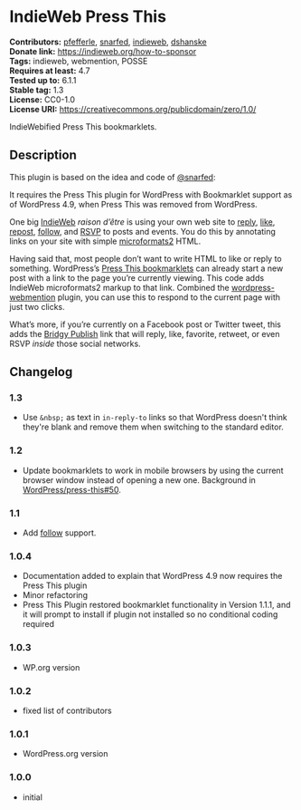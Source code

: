 # IndieWeb Press This #
**Contributors:** [pfefferle](https://profiles.wordpress.org/pfefferle), [snarfed](https://profiles.wordpress.org/snarfed), [indieweb](https://profiles.wordpress.org/indieweb), [dshanske](https://profiles.wordpress.org/dshanske)  
**Donate link:** https://indieweb.org/how-to-sponsor  
**Tags:** indieweb, webmention, POSSE  
**Requires at least:** 4.7  
**Tested up to:** 6.1.1  
**Stable tag:** 1.3  
**License:** CC0-1.0  
**License URI:** https://creativecommons.org/publicdomain/zero/1.0/  

IndieWebified Press This bookmarklets.

## Description ##

This plugin is based on the idea and code of [@snarfed](https://snarfed.org/indieweb-press-this-bookmarklets-for-wordpress):

It requires the Press This plugin for WordPress with Bookmarklet support as of WordPress 4.9, when Press This was removed from WordPress.

One big [IndieWeb](https://indieweb.org/) _raison d’être_ is using your own web site to [reply](https://indieweb.org/reply),
[like](https://indieweb.org/like), [repost](https://indieweb.org/repost), [follow](https://indieweb.org/follow),
and [RSVP](https://indieweb.org/rsvp) to posts and events. You do this by annotating links on your site with simple [microformats2](http://microformats.org/wiki/microformats2) HTML.

Having said that, most people don’t want to write HTML to like or reply to something. WordPress’s [Press This bookmarklets](http://codex.wordpress.org/Press_This) can already start a new post with a link to the page you’re currently viewing. This code adds IndieWeb microformats2 markup to that link. Combined the [wordpress-webmention](https://github.com/pfefferle/wordpress-webmention) plugin, you can use this to respond to the current page with just two clicks.

What’s more, if you’re currently on a Facebook post or Twitter tweet, this adds the [Bridgy Publish](https://www.brid.gy/about#publish) link that will reply, like, favorite, retweet, or even RSVP _inside_ those social networks.

## Changelog ##

### 1.3 ###

* Use `&nbsp;` as text in `in-reply-to` links so that WordPress doesn't think they're blank and remove them when switching to the standard editor.

### 1.2 ###

* Update bookmarklets to work in mobile browsers by using the current browser window instead of opening a new one. Background in [WordPress/press-this#50](https://github.com/WordPress/press-this/issues/50).

### 1.1 ###

* Add [follow](https://indieweb.org/follow) support.

### 1.0.4 ###

* Documentation added to explain that WordPress 4.9 now requires the Press This plugin
* Minor refactoring
* Press This Plugin restored bookmarklet functionality in Version 1.1.1, and it will prompt to install if plugin not installed so no conditional coding required

### 1.0.3 ###

* WP.org version

### 1.0.2 ###

* fixed list of contributors

### 1.0.1 ###

* WordPress.org version

### 1.0.0 ###

* initial
